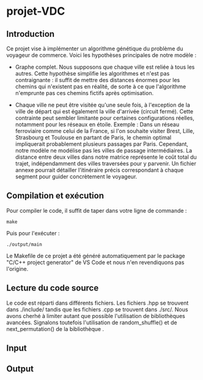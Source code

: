 # projet-VDC

## Introduction

Ce projet vise à implémenter un algorithme génétique du problème du voyageur de commerce. Voici les hypothèses principales de notre modèle :

- Graphe complet. Nous supposons que chaque ville est reliée à tous les autres. Cette hypothèse simplifie les algorithmes et n'est pas contraignante : il suffit de mettre des distances énormes pour les chemins qui n'existent pas en réalité, de sorte à ce que l'algorithme n'emprunte pas ces chemins fictifs après optimisation.
  
- Chaque ville ne peut être visitée qu'une seule fois, à l'exception de la ville de départ qui est également la ville d'arrivée (circuit fermé). Cette contrainte peut sembler limitante pour certaines configurations réelles, notamment pour les réseaux en étoile. Exemple : Dans un réseau ferroviaire comme celui de la France, si l'on souhaite visiter Brest, Lille, Strasbourg et Toulouse en partant de Paris, le chemin optimal impliquerait probablement plusieurs passages par Paris. Cependant, notre modèle ne modélise pas les villes de passage intermédiaires. La distance entre deux villes dans notre matrice représente le coût total du trajet, indépendamment des villes traversées pour y parvenir. Un fichier annexe pourrait détailler l'itinéraire précis correspondant à chaque segment pour guider concrètement le voyageur.


## Compilation et exécution

Pour compiler le code, il suffit de taper dans votre ligne de commande : 
```
make
```

Puis pour l'exécuter : 

```
./output/main
```

Le Makefile de ce projet a été généré automatiquement par le package "C/C++ project generator" de VS Code et nous n'en revendiquons pas l'origine.

## Lecture du code source

Le code est réparti dans différents fichiers. Les fichiers .hpp se trouvent dans ./include/ tandis que les fichiers .cpp se trouvent dans ./src/.
Nous avons cherhé à limiter autant que possible l'utilisation de bibliothèques avancées. Signalons toutefois l'utilisation de random_shuffle() et de next_permutation() de la bibliothèque <algorithm>.

## Input 

## Output

